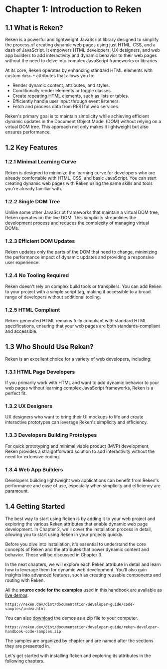 

# Chapter 1: Introduction to Reken

## 1.1 What is Reken?

Reken is a powerful and lightweight JavaScript library designed to simplify the process of creating dynamic web pages using just HTML, CSS, and a dash of JavaScript. It empowers HTML developers, UX designers, and web app builders to add interactivity and dynamic behavior to their web pages without the need to delve into complex JavaScript frameworks or libraries.

At its core, Reken operates by enhancing standard HTML elements with custom `data-*` attributes that allows you to:

- Render dynamic content, attributes, and styles.
- Conditionally render elements or toggle classes.
- Create repeating HTML elements, such as lists or tables.
- Efficiently handle user input through event listeners.
- Fetch and process data from RESTful web services.

Reken's primary goal is to maintain simplicity while achieving efficient dynamic updates in the Document Object Model (DOM) without relying on a virtual DOM tree. This approach not only makes it lightweight but also ensures performance.

## 1.2 Key Features

### 1.2.1 Minimal Learning Curve

Reken is designed to minimize the learning curve for developers who are already comfortable with HTML, CSS, and basic JavaScript. You can start creating dynamic web pages with Reken using the same skills and tools you're already familiar with.

### 1.2.2 Single DOM Tree

Unlike some other JavaScript frameworks that maintain a virtual DOM tree, Reken operates on the live DOM. This simplicity streamlines the development process and reduces the complexity of managing virtual DOMs.

### 1.2.3 Efficient DOM Updates

Reken updates only the parts of the DOM that need to change, minimizing the performance impact of dynamic updates and providing a responsive user experience.

### 1.2.4 No Tooling Required

Reken doesn't rely on complex build tools or transpilers. You can add Reken to your project with a simple script tag, making it accessible to a broad range of developers without additional tooling.

### 1.2.5 HTML Compliant

Reken-generated HTML remains fully compliant with standard HTML specifications, ensuring that your web pages are both standards-compliant and accessible.

## 1.3 Who Should Use Reken?

Reken is an excellent choice for a variety of web developers, including:

### 1.3.1 HTML Page Developers

If you primarily work with HTML and want to add dynamic behavior to your web pages without learning complex JavaScript frameworks, Reken is a perfect fit.

### 1.3.2 UX Designers

UX designers who want to bring their UI mockups to life and create interactive prototypes can leverage Reken's simplicity and efficiency.

### 1.3.3 Developers Building Prototypes

For quick prototyping and minimal viable product (MVP) development, Reken provides a straightforward solution to add interactivity without the need for extensive coding.

### 1.3.4 Web App Builders

Developers building lightweight web applications can benefit from Reken's performance and ease of use, especially when simplicity and efficiency are paramount.

## 1.4 Getting Started

The best way to start using Reken is by adding it to your web project and exploring the various Reken attributes that enable dynamic web page development. In Chapter 2, we'll cover the installation process in detail, allowing you to start using Reken in your projects quickly.

Before you dive into installation, it's essential to understand the core concepts of Reken and the attributes that power dynamic content and behavior. These will be discussed in Chapter 3.

In the next chapters, we will explore each Reken attribute in detail and learn how to leverage them for dynamic web development. You'll also gain insights into advanced features, such as creating reusable components and routing with Reken.

All the **source code for the examples** used in this handbook are available as [live demos](https://reken.dev/dist/documentation/developer-guide/code-samples/index.html).

```text
https://reken.dev/dist/documentation/developer-guide/code-samples/index.html
```

You can also [download](https://reken.dev/dist/documentation/developer-guide/reken-developer-handbook-code-samples.zip) the demos as a zip file to your computer.

```text
https://reken.dev/dist/documentation/developer-guide/reken-developer-handbook-code-samples.zip
```



The samples are organized by chapter and are named after the sections they are presented in.

Let's get started with installing Reken and exploring its attributes in the following chapters.
